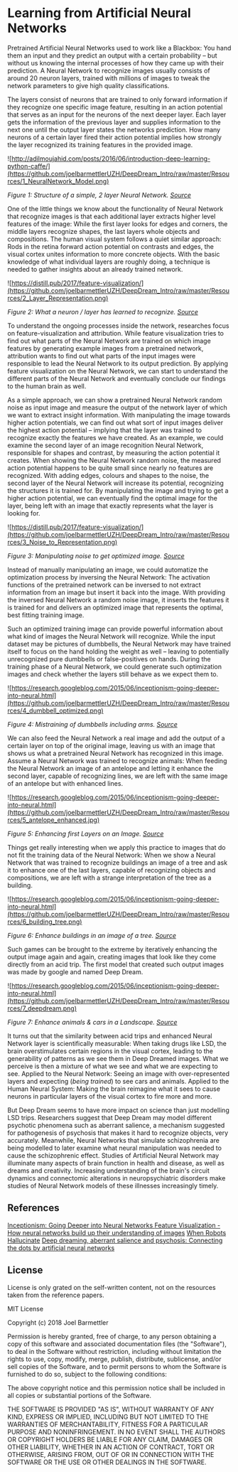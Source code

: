 

# Learning from Artificial Neural Networks

Pretrained Artificial Neural Networks used to work like a Blackbox: You hand them an input and they predict an output with a certain probability – but without us knowing the internal processes of how they came up with their prediction. A Neural Network to recognize images usually consists of around 20 neuron layers, trained with millions of images to tweak the network parameters to give high quality classifications.

The layers consist of neurons that are trained to only forward information if they recognize one specific image feature, resulting in an action potential that serves as an input for the neurons of the next deeper layer. Each layer gets the information of the previous layer and supplies information to the next one until the output layer states the networks prediction. How many neurons of a certain layer fired their action potential implies how strongly the layer recognized its training features in the provided image.

 ![http://adilmoujahid.com/posts/2016/06/introduction-deep-learning-python-caffe/](https://github.com/joelbarmettlerUZH/DeepDream_Intro/raw/master/Resources/1_NeuralNetwork_Model.png)

*Figure  1: Structure of a simple, 2 layer Neural Network. [Source](http://adilmoujahid.com/posts/2016/06/introduction-deep-learning-python-caffe/)*

One of the little things we know about the functionality of Neural Network that recognize images is that each additional layer extracts higher level features of the image: While the first layer looks for edges and corners, the middle layers recognize shapes, the last layers whole objects and compositions. The human visual system follows a quiet similar approach: Rods in the retina forward action potential on contrasts and edges, the visual cortex unites information to more concrete objects. With the basic knowledge of what individual layers are roughly doing, a technique is needed to gather insights about an already trained network.

 ![https://distill.pub/2017/feature-visualization/](https://github.com/joelbarmettlerUZH/DeepDream_Intro/raw/master/Resources/2_Layer_Representation.png)

*Figure 2: What a neuron / layer has learned to recognize. [Source](https://distill.pub/2017/feature-visualization/)*

To understand the ongoing processes inside the network, researches focus on feature-visualization and attribution. While feature visualization tries to find out what parts of the Neural Network are trained on which image features by generating example images from a pretrained network, attribution wants to find out what parts of the input images were responsible to lead the Neural Network to its output prediction. By applying feature visualization on the Neural Network, we can start to understand the different parts of the Neural Network and eventually conclude our findings to the human brain as well.

As a simple approach, we can show a pretrained Neural Network random noise as input image and measure the output of the network layer of which we want to extract insight information. With manipulating the image towards higher action potentials, we can find out what sort of input images deliver the highest action potential – implying that the layer was trained to recognize exactly the features we have created. As an example, we could examine the second layer of an image recognition Neural Network, responsible for shapes and contrast, by measuring the action potential it creates. When showing the Neural Network random noise, the measured action potential happens to be quite small since nearly no features are recognized. With adding edges, colours and shapes to the noise, the second layer of the Neural Network will increase its potential, recognizing the structures it is trained for. By manipulating the image and trying to get a higher action potential, we can eventually find the optimal image for the layer, being left with an image that exactly represents what the layer is looking for.

 ![https://distill.pub/2017/feature-visualization/](https://github.com/joelbarmettlerUZH/DeepDream_Intro/raw/master/Resources/3_Noise_to_Representation.png)

*Figure  3: Manipulating noise to get optimized image. [Source](https://distill.pub/2017/feature-visualization/)*

Instead of manually manipulating an image, we could automatize the optimization process by inversing the Neural Network: The activation functions of the pretrained network can be inversed to not extract information from an image but insert it back into the image. With providing the inversed Neural Network a random noise image, it inserts the features it is trained for and delivers an optimized image that represents the optimal, best fitting training image.

Such an optimized training image can provide powerful information about what kind of images the Neural Network will recognize. While the input dataset may be pictures of dumbbells, the Neural Network may have trained itself to focus on the hand holding the weight as well – leaving to potentially unrecognized pure dumbbells or false-positives on hands.  During the training phase of a Neural Network, we could generate such optimization images and check whether the layers still behave as we expect them to.

![https://research.googleblog.com/2015/06/inceptionism-going-deeper-into-neural.html](https://github.com/joelbarmettlerUZH/DeepDream_Intro/raw/master/Resources/4_dumbbell_optimized.png)

*Figure  4: Mistraining of dumbbells including arms. [Source](https://research.googleblog.com/2015/06/inceptionism-going-deeper-into-neural.html)*

We can also feed the Neural Network a real image and add the output of a certain layer on top of the original image, leaving us with an image that shows us what a pretrained Neural Network has recognized in this image. Assume a Neural Network was trained to recognize animals: When feeding the Neural Network an image of an antelope and letting it enhance the second layer, capable of recognizing lines, we are left with the same image of an antelope but with enhanced lines.

 ![https://research.googleblog.com/2015/06/inceptionism-going-deeper-into-neural.html](https://github.com/joelbarmettlerUZH/DeepDream_Intro/raw/master/Resources/5_antelope_enhanced.jpg)

*Figure  5: Enhancing first Layers on an Image. [Source](https://research.googleblog.com/2015/06/inceptionism-going-deeper-into-neural.html)*

Things get really interesting when we apply this practice to images that do not fit the training data of the Neural Network: When we show a Neural Network that was trained to recognize buildings an image of a tree and ask it to enhance one of the last layers, capable of recognizing objects and compositions, we are left with a strange interpretation of the tree as a building.

 ![https://research.googleblog.com/2015/06/inceptionism-going-deeper-into-neural.html](https://github.com/joelbarmettlerUZH/DeepDream_Intro/raw/master/Resources/6_building_tree.png)

*Figure  6: Enhance buildings in an image of a tree. [Source](https://research.googleblog.com/2015/06/inceptionism-going-deeper-into-neural.html)*

Such games can be brought to the extreme by iteratively enhancing the output image again and again, creating images that look like they come directly from an acid trip. The first model that created such output images was made by google and named Deep Dream.

 ![https://research.googleblog.com/2015/06/inceptionism-going-deeper-into-neural.html](https://github.com/joelbarmettlerUZH/DeepDream_Intro/raw/master/Resources/7_deepdream.png)

*Figure  7: Enhance animals &amp; cars in a Landscape. [Source](https://www.theatlantic.com/technology/archive/2015/09/robots-hallucinate-dream/403498/)*

It turns out that the similarity between acid trips and enhanced Neural Network layer is scientifically measurable: When taking drugs like LSD, the brain overstimulates certain regions in the visual cortex, leading to the generability of patterns as we see them in Deep Dreamed images. What we perceive is then a mixture of what we see and what we are expecting to see. Applied to the Neural Network: Seeing an image with over-represented layers and expecting (_being trained_) to see cars and animals.  Applied to the Human Neural System: Making the brain reimagine what it sees to cause neurons in particular layers of the visual cortex to fire more and more.

But Deep Dream seems to have more impact on science than just modelling LSD trips. Researchers suggest that Deep Dream may model different psychotic phenomena such as aberrant salience, a mechanism suggested for pathogenesis of psychosis that makes it hard to recognize objects, very accurately. Meanwhile, Neural Networks that simulate schizophrenia are being modelled to later examine what neural manipulation was needed to cause the schizophrenic effect. Studies of Artificial Neural Network may illuminate many aspects of brain function in health and disease, as well as dreams and creativity. Increasing understanding of the brain&#39;s circuit dynamics and connectomic alterations in neuropsychiatric disorders make studies of Neural Network models of these illnesses increasingly timely.

References
----

[
Inceptionism: Going Deeper into Neural Networks ](https://research.googleblog.com/2015/06/inceptionism-going-deeper-into-neural.html)
[Feature Visualization - How neural networks build up their understanding of images](https://distill.pub/2017/feature-visualization/)
[When Robots Hallucinate](https://www.theatlantic.com/technology/archive/2015/09/robots-hallucinate-dream/403498/)
[Deep dreaming, aberrant salience and psychosis: Connecting the dots by artificial neural networks](http://www.schres-journal.com/article/S0920-9964(17)30029-4/pdf)


License
----

License is only grated on the self-written content, not on the resources taken from the reference papers.

MIT License

Copyright (c) 2018 Joel Barmettler

Permission is hereby granted, free of charge, to any person obtaining a copy
of this software and associated documentation files (the "Software"), to deal
in the Software without restriction, including without limitation the rights
to use, copy, modify, merge, publish, distribute, sublicense, and/or sell
copies of the Software, and to permit persons to whom the Software is
furnished to do so, subject to the following conditions:

The above copyright notice and this permission notice shall be included in all
copies or substantial portions of the Software.

THE SOFTWARE IS PROVIDED "AS IS", WITHOUT WARRANTY OF ANY KIND, EXPRESS OR
IMPLIED, INCLUDING BUT NOT LIMITED TO THE WARRANTIES OF MERCHANTABILITY,
FITNESS FOR A PARTICULAR PURPOSE AND NONINFRINGEMENT. IN NO EVENT SHALL THE
AUTHORS OR COPYRIGHT HOLDERS BE LIABLE FOR ANY CLAIM, DAMAGES OR OTHER
LIABILITY, WHETHER IN AN ACTION OF CONTRACT, TORT OR OTHERWISE, ARISING FROM,
OUT OF OR IN CONNECTION WITH THE SOFTWARE OR THE USE OR OTHER DEALINGS IN THE
SOFTWARE.
